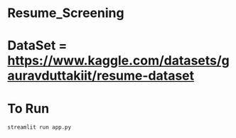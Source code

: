 # Resume_Screening

# DataSet = https://www.kaggle.com/datasets/gauravduttakiit/resume-dataset

# To Run 

```bash
streamlit run app.py
```
